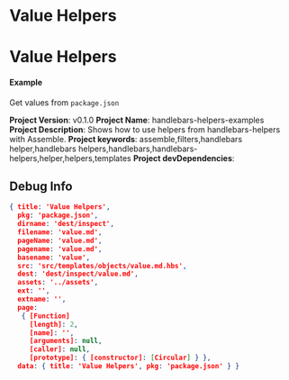 # Value Helpers


# Value Helpers

#### Example

Get values from `package.json`

**Project Version**:     v0.1.0
**Project Name**:        handlebars-helpers-examples
**Project Description**: Shows how to use helpers from handlebars-helpers with Assemble.
**Project keywords**:    assemble,filters,handlebars helper,handlebars helpers,handlebars,handlebars-helpers,helper,helpers,templates
**Project devDependencies**:    


## Debug Info

``` json
{ title: 'Value Helpers',
  pkg: 'package.json',
  dirname: 'dest/inspect',
  filename: 'value.md',
  pageName: 'value.md',
  pagename: 'value.md',
  basename: 'value',
  src: 'src/templates/objects/value.md.hbs',
  dest: 'dest/inspect/value.md',
  assets: '../assets',
  ext: '',
  extname: '',
  page: 
   { [Function]
     [length]: 2,
     [name]: '',
     [arguments]: null,
     [caller]: null,
     [prototype]: { [constructor]: [Circular] } },
  data: { title: 'Value Helpers', pkg: 'package.json' } }
```

